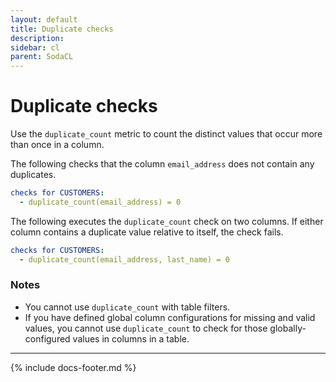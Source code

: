 ```yaml
---
layout: default
title: Duplicate checks
description: 
sidebar: cl
parent: SodaCL
---
```


# Duplicate checks

Use the `duplicate_count` metric to count the distinct values that occur more than once in a column.

The following checks that the column `email_address` does not contain any duplicates.

```yaml
checks for CUSTOMERS:
  - duplicate_count(email_address) = 0
```

The following executes the `duplicate_count` check on two columns. If either column contains a duplicate value relative to itself, the check fails.
```yaml
checks for CUSTOMERS:
  - duplicate_count(email_address, last_name) = 0
```

### Notes

* You cannot use `duplicate_count` with table filters.
* If you have defined global column configurations for missing and valid values, you cannot use `duplicate_count` to check for those globally-configured values in columns in a table.

---
{% include docs-footer.md %}
